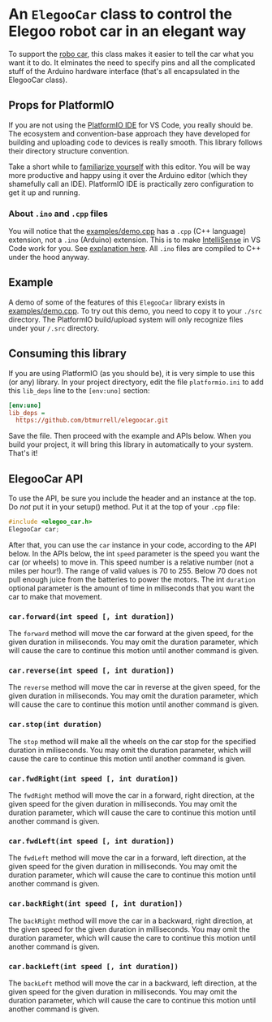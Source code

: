 # An `ElegooCar` class to control the Elegoo robot car in an elegant way

To support the [robo car](https://www.amazon.com/gp/product/B01M2Z9ZTV/ref=oh_aui_detailpage_o06_s01?ie=UTF8&psc=1), this class makes it easier to tell the car what you want it to do.  It elminates the need to specify pins and all the complicated stuff of the Arduino hardware interface (that's all encapsulated in the ElegooCar class).

## Props for PlatformIO

If you are not using the [PlatformIO IDE](https://platformio.org/platformio-ide) for VS Code, you really should be. The ecosystem and convention-base approach they have developed for building and uploading code to devices is really smooth.  This library follows their directory structure convention.  

Take a short while to [familiarize yourself](https://docs.platformio.org/en/latest/ide/pioide.html) with this editor. You will be way more productive and happy using it over the Arduino editor (which they shamefully call an IDE).  PlatformIO IDE is practically zero configuration to get it up and running.

### About `.ino` and `.cpp` files

You will notice that the [examples/demo.cpp](./examples/demo.cpp) has a `.cpp` (C++ language) extension, not a `.ino` (Arduino) extension.  This is to make [IntelliSense](https://code.visualstudio.com/docs/editor/intellisense) in VS Code work for you.  See [explanation here](https://docs.platformio.org/en/latest/faq.html#convert-arduino-file-to-c-manually).  All `.ino` files are compiled to C++ under the hood anyway.

## Example

A demo of some of the features of this `ElegooCar` library exists in [examples/demo.cpp](./examples/demo.cpp).  To try out this demo, you need to copy it to your `./src` directory.  The PlatformIO build/upload system will only recognize files under your `/.src` directory.

## Consuming this library

If you are using PlatformIO (as you should be), it is very simple to use this (or any) library.  In your project directyory, edit the file `platformio.ini` to add this `lib_deps` line to the `[env:uno]` section:

```ini
[env:uno]
lib_deps = 
  https://github.com/btmurrell/elegoocar.git
```

Save the file. Then proceed with the example and APIs below. When you build your project, it will bring this library in automatically to your system. That's it!

## ElegooCar API

To use the API, be sure you include the header and an instance at the top. Do _not_ put it in your setup() method. Put it at the top of your `.cpp` file:

```c++
#include <elegoo_car.h>
ElegooCar car;
```

After that, you can use the `car` instance in your code, according to the API below.
In the APIs below, the int `speed` parameter is the speed you want the car (or wheels) to move in.  This speed number is a relative number (not a miles per hour!).  The range of valid values is 70 to 255.  Below 70 does not pull enough juice from the batteries to power the motors.  The int `duration` optional parameter is the amount of time in miliseconds that you want the car to make that movement.

### `car.forward(int speed [, int duration])`

The `forward` method will move the car forward at the given speed, for the given duration in miliseconds. You may omit the duration parameter, which will cause the care to continue this motion until another command is given.

### `car.reverse(int speed [, int duration])`

The `reverse` method will move the car in reverse at the given speed, for the given duration in miliseconds. You may omit the duration parameter, which will cause the care to continue this motion until another command is given.

### `car.stop(int duration)`

The `stop` method will make all the wheels on the car stop for the specified duration in miliseconds. You may omit the duration parameter, which will cause the care to continue this motion until another command is given.

### `car.fwdRight(int speed [, int duration])`

The `fwdRight` method will move the car in a forward, right direction, at the given speed for the given duration in milliseconds. You may omit the duration parameter, which will cause the care to continue this motion until another command is given. 

### `car.fwdLeft(int speed [, int duration])`

The `fwdLeft` method will move the car in a forward, left direction, at the given speed for the given duration in milliseconds. You may omit the duration parameter, which will cause the care to continue this motion until another command is given. 

### `car.backRight(int speed [, int duration])`

The `backRight` method will move the car in a backward, right direction, at the given speed for the given duration in milliseconds. You may omit the duration parameter, which will cause the care to continue this motion until another command is given. 

### `car.backLeft(int speed [, int duration])`

The `backLeft` method will move the car in a backward, left direction, at the given speed for the given duration in milliseconds. You may omit the duration parameter, which will cause the care to continue this motion until another command is given. 

